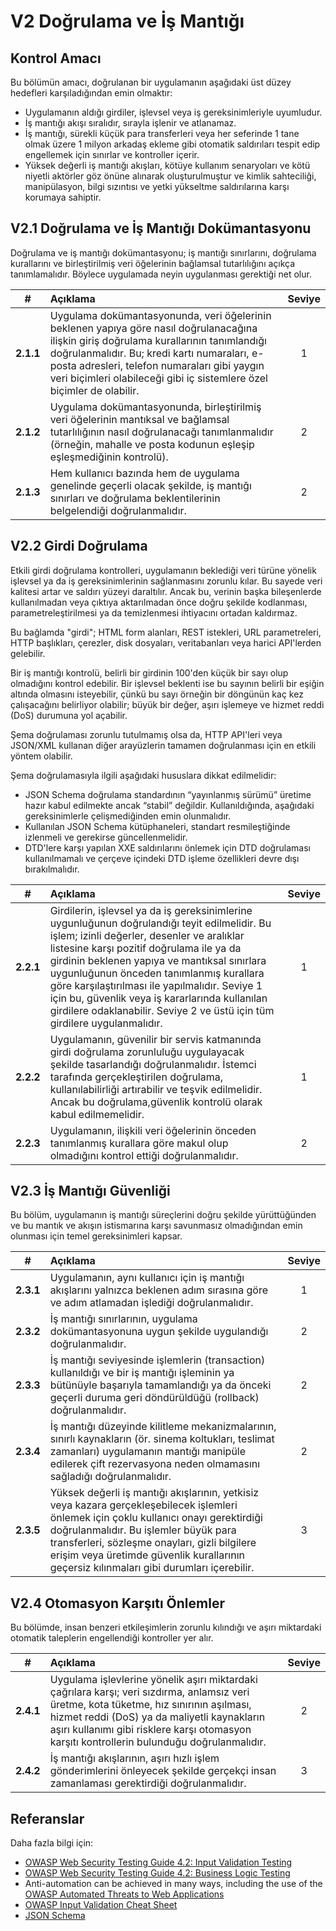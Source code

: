 # V2 Doğrulama ve İş Mantığı

## Kontrol Amacı

Bu bölümün amacı, doğrulanan bir uygulamanın aşağıdaki üst düzey hedefleri karşıladığından emin olmaktır:

* Uygulamanın aldığı girdiler, işlevsel veya iş gereksinimleriyle uyumludur.
* İş mantığı akışı sıralıdır, sırayla işlenir ve atlanamaz.
* İş mantığı, sürekli küçük para transferleri veya her seferinde 1 tane olmak üzere 1 milyon arkadaş ekleme gibi otomatik saldırıları tespit edip engellemek için sınırlar ve kontroller içerir.
* Yüksek değerli iş mantığı akışları, kötüye kullanım senaryoları ve kötü niyetli aktörler göz önüne alınarak oluşturulmuştur ve kimlik sahteciliği, manipülasyon, bilgi sızıntısı ve yetki yükseltme saldırılarına karşı korumaya sahiptir.
 
## V2.1 Doğrulama ve İş Mantığı Dokümantasyonu

Doğrulama ve iş mantığı dokümantasyonu; iş mantığı sınırlarını, doğrulama kurallarını ve birleştirilmiş veri öğelerinin bağlamsal tutarlılığını açıkça tanımlamalıdır. Böylece uygulamada neyin uygulanması gerektiği net olur.

| # | Açıklama | Seviye |
| :---: | :--- | :---: |
| **2.1.1** | Uygulama dokümantasyonunda, veri öğelerinin beklenen yapıya göre nasıl doğrulanacağına ilişkin giriş doğrulama kurallarının tanımlandığı doğrulanmalıdır. Bu; kredi kartı numaraları, e-posta adresleri, telefon numaraları gibi yaygın veri biçimleri olabileceği gibi iç sistemlere özel biçimler de olabilir. | 1 | 
| **2.1.2** | Uygulama dokümantasyonunda, birleştirilmiş veri öğelerinin mantıksal ve bağlamsal tutarlılığının nasıl doğrulanacağı tanımlanmalıdır (örneğin, mahalle ve posta kodunun eşleşip eşleşmediğinin kontrolü). | 2 | 
| **2.1.3** | Hem kullanıcı bazında hem de uygulama genelinde geçerli olacak şekilde, iş mantığı sınırları ve doğrulama beklentilerinin belgelendiği doğrulanmalıdır. | 2 | 


## V2.2 Girdi Doğrulama

Etkili girdi doğrulama kontrolleri, uygulamanın beklediği veri türüne yönelik işlevsel ya da iş gereksinimlerinin sağlanmasını zorunlu kılar. Bu sayede veri kalitesi artar ve saldırı yüzeyi daraltılır. Ancak bu, verinin başka bileşenlerde kullanılmadan veya çıktıya aktarılmadan önce doğru şekilde kodlanması, parametreleştirilmesi ya da temizlenmesi ihtiyacını ortadan kaldırmaz.

Bu bağlamda "girdi"; HTML form alanları, REST istekleri, URL parametreleri, HTTP başlıkları, çerezler, disk dosyaları, veritabanları veya harici API'lerden gelebilir.

Bir iş mantığı kontrolü, belirli bir girdinin 100'den küçük bir sayı olup olmadığını kontrol edebilir. Bir işlevsel beklenti ise bu sayının belirli bir eşiğin altında olmasını isteyebilir, çünkü bu sayı örneğin bir döngünün kaç kez çalışacağını belirliyor olabilir; büyük bir değer, aşırı işlemeye ve hizmet reddi (DoS) durumuna yol açabilir.

Şema doğrulaması zorunlu tutulmamış olsa da, HTTP API'leri veya JSON/XML kullanan diğer arayüzlerin tamamen doğrulanması için en etkili yöntem olabilir.

Şema doğrulamasıyla ilgili aşağıdaki hususlara dikkat edilmelidir:

* JSON Schema doğrulama standardının “yayınlanmış sürümü” üretime hazır kabul edilmekte ancak “stabil” değildir. Kullanıldığında, aşağıdaki gereksinimlerle çelişmediğinden emin olunmalıdır.
* Kullanılan JSON Schema kütüphaneleri, standart resmileştiğinde izlenmeli ve gerekirse güncellenmelidir.
* DTD'lere karşı yapılan XXE saldırılarını önlemek için DTD doğrulaması kullanılmamalı ve çerçeve içindeki DTD işleme özellikleri devre dışı bırakılmalıdır.

| # | Açıklama | Seviye |
| :---: | :--- | :---: |
| **2.2.1** | Girdilerin, işlevsel ya da iş gereksinimlerine uygunluğunun doğrulandığı teyit edilmelidir. Bu işlem; izinli değerler, desenler ve aralıklar listesine karşı pozitif doğrulama ile ya da girdinin beklenen yapıya ve mantıksal sınırlara uygunluğunun önceden tanımlanmış kurallara göre karşılaştırılması ile yapılmalıdır. Seviye 1 için bu, güvenlik veya iş kararlarında kullanılan girdilere odaklanabilir. Seviye 2 ve üstü için tüm girdilere uygulanmalıdır. | 1 | 
| **2.2.2** | Uygulamanın, güvenilir bir servis katmanında girdi doğrulama zorunluluğu uygulayacak şekilde tasarlandığı doğrulanmalıdır. İstemci tarafında gerçekleştirilen doğrulama, kullanılabilirliği artırabilir ve teşvik edilmelidir. Ancak bu doğrulama,güvenlik kontrolü olarak kabul edilmemelidir. | 1 | 
| **2.2.3** | Uygulamanın, ilişkili veri öğelerinin önceden tanımlanmış kurallara göre makul olup olmadığını kontrol ettiği doğrulanmalıdır. | 2 | 

## V2.3 İş Mantığı Güvenliği

Bu bölüm, uygulamanın iş mantığı süreçlerini doğru şekilde yürüttüğünden ve bu mantık ve akışın istismarına karşı savunmasız olmadığından emin olunması için temel gereksinimleri kapsar.

| # | Açıklama | Seviye |
| :---: | :--- | :---: | 
| **2.3.1** | Uygulamanın, aynı kullanıcı için iş mantığı akışlarını yalnızca beklenen adım sırasına göre ve adım atlamadan işlediği doğrulanmalıdır. | 1 | 
| **2.3.2** | İş mantığı sınırlarının, uygulama dokümantasyonuna uygun şekilde uygulandığı doğrulanmalıdır. | 2 | 
| **2.3.3** | İş mantığı seviyesinde işlemlerin (transaction) kullanıldığı ve bir iş mantığı işleminin ya bütünüyle başarıyla tamamlandığı ya da önceki geçerli duruma geri döndürüldüğü (rollback) doğrulanmalıdır. | 2 | 
| **2.3.4** | İş mantığı düzeyinde kilitleme mekanizmalarının, sınırlı kaynakların (ör. sinema koltukları, teslimat zamanları) uygulamanın mantığı manipüle edilerek çift rezervasyona neden olmamasını sağladığı doğrulanmalıdır. | 2 | 
| **2.3.5** | Yüksek değerli iş mantığı akışlarının, yetkisiz veya kazara gerçekleşebilecek işlemleri önlemek için çoklu kullanıcı onayı gerektirdiği doğrulanmalıdır. Bu işlemler büyük para transferleri, sözleşme onayları, gizli bilgilere erişim veya üretimde güvenlik kurallarının geçersiz kılınmaları gibi durumları içerebilir. | 3 | 


## V2.4 Otomasyon Karşıtı Önlemler

Bu bölümde, insan benzeri etkileşimlerin zorunlu kılındığı ve aşırı miktardaki otomatik taleplerin engellendiği kontroller yer alır.

| # | Açıklama | Seviye | 
| :---: | :--- | :---: |
| **2.4.1** | Uygulama işlevlerine yönelik aşırı miktardaki çağrılara karşı; veri sızdırma, anlamsız veri üretme, kota tüketme, hız sınırının aşılması, hizmet reddi (DoS) ya da maliyetli kaynakların aşırı kullanımı gibi risklere karşı otomasyon karşıtı kontrollerin bulunduğu doğrulanmalıdır. | 2 | 
| **2.4.2** | İş mantığı akışlarının, aşırı hızlı işlem gönderimlerini önleyecek şekilde gerçekçi insan zamanlaması gerektirdiği doğrulanmalıdır. | 3 |


## Referanslar

Daha fazla bilgi için:

* [OWASP Web Security Testing Guide 4.2: Input Validation Testing](https://owasp.org/www-project-web-security-testing-guide/v42/4-Web_Application_Security_Testing/07-Input_Validation_Testing/README.html)
* [OWASP Web Security Testing Guide 4.2: Business Logic Testing](https://owasp.org/www-project-web-security-testing-guide/v42/4-Web_Application_Security_Testing/10-Business_Logic_Testing/README)
* Anti-automation can be achieved in many ways, including the use of the [OWASP Automated Threats to Web Applications](https://owasp.org/www-project-automated-threats-to-web-applications/)
* [OWASP Input Validation Cheat Sheet](https://cheatsheetseries.owasp.org/cheatsheets/Input_Validation_Cheat_Sheet.html)
* [JSON Schema](https://json-schema.org/specification.html)
